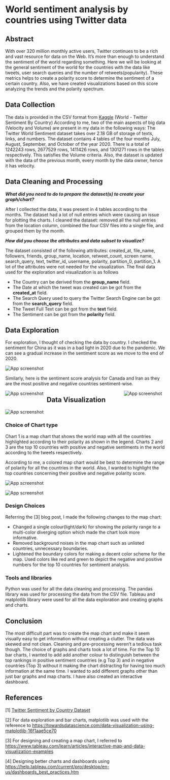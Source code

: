 # World sentiment analysis by countries using Twitter data

## Abstract
With over 320 million monthly active users, Twitter continues to be a rich and vast resource for data on the Web. It’s more than enough to understand the sentiment of the world regarding something. Here we will be looking at the general sentiment of the world for the countries with the data like tweets, user search queries and the number of retweets(popularity). These metrics helps to create a polarity score to determine the sentiment of a certain country. Also, we have created visualizations based on this score analyzing the trends and the polarity spectrum.

## Data Collection
The data is provided in the CSV format from [Kaggle](https://www.kaggle.com/wjia26/twittersentimentbycountry) (World - Twitter Sentiment By Country)
According to me, two of the main aspects of big data (Velocity and Volume) are present in my data in the following ways:
The Twitter World Sentiment dataset takes over 2.18 GB of storage of texts, links, and numbers. The dataset contains 4 tables of the four months July, August, September, and October of the year 2020. There is a total of 1242243 rows, 2677529 rows, 1411426 rows, and 1301271 rows in the tables respectively. This satisfies the Volume criteria.
Also, the dataset is updated with the data of the previous month, every month by the data owner, hence it has velocity. 

## Data Cleaning and Processing
***What did you need to do to prepare the dataset(s) to create your graph/chart?***

After I collected the data, it was present in 4 tables according to the months. The dataset had a lot of null entries which were causing an issue for plotting the charts. I cleaned the dataset: removed all the null entries from the location column, combined the four CSV files into a single file, and grouped them by the month.

***How did you choose the attributes and data subset to visualize?***

The dataset consisted of the following attributes: created_at, file_name, followers, friends, group_name, location, retweet_count, screen name, search_query, text, twitter_id, username, polarity, partition_0, partition_1. A lot of the attributes were not needed for the visualization. The final data used for the exploration and visualization is as follows
* The Country can be derived from the **group_name** field.
* The Date at which the tweet was created can be got from the **created_at** field.
* The Search Query used to query the Twitter Search Engine can be got from the **search_query** field.
* The Tweet Full Text can be got from the **text** field.
* The Sentiment can be got from the **polarity** field.

## Data Exploration
For exploration, I thought of checking the data by country. I checked the sentiment for China as it was in a bad light in 2020 due to the pandemic. We can see a gradual increase in the sentiment score as we move to the end of 2020.

<img src="CanadaSentimentAnalysis.jpg"
     alt="App screenshot"
     style="float: center; margin-right: 10px;" />

Similarly, here is the sentiment score analysis for Canada and Iran as they are the most positive and negative countries sentiment-wise.

<img src="ChinaSentimentAnalysis.jpg"
     alt="App screenshot"
     style="float: left; margin-right: 10px;" /> <img src="IranSentimentAnalysis.jpg"
     alt="App screenshot"
     style="float: right; margin-right: 10px;" />
     

## Data Visualization

<img src="MapWorldSentimentAnalysis.png"
     alt="App screenshot"
     style="float: center; margin-right: 10px;" />


### Choice of Chart type

Chart 1 is a map chart that shows the world map with all the countries highlighted according to their polarity as shown in the legend. Charts 2 and 3 are the top 10 countries with positive and negative sentiments in the world according to the tweets respectively.

According to me, a colored map chart would be best to determine the range of polarity for all the countries in the world. Also, I wanted to highlight the top countries concerning their positive and negative polarity score.


<img src="Top10CountriesWithPositiveSentiment.png"
     alt="App screenshot"
     style="float: center; margin-right: 10px;" />

<img src="Top10CountriesWithNegativeSentiment.png"
     alt="App screenshot"
     style="float: center; margin-right: 10px;" />

### Design Choices
Referring the [3] blog post, I made the following changes to the map chart:
- Changed a single colour(light/dark) for showing the polarity range to a multi-color diverging option which made the chart look more informative.
- Removed background noises in the map chart such as unlisted countries, unnecessary boundaries.
- Lightened the boundary colors for making a decent color scheme for the map.
Used colors like red and green to depict the negative and positive numbers for the top 10 countries for sentiment analysis.

### Tools and libraries
Python was used for all the data cleaning and processing. The pandas library was used for processing the data from the CSV file.
Tableau and matplotlib library were used for all the data exploration and creating graphs and charts.

## Conclusion
The most difficult part was to create the map chart and make it seem visually easy to get information without creating a clutter. The data was skewed and not clean. Cleaning and pre-processing weren’t a tedious task though. The choice of graphs and charts took a lot of time.
For the Top 10 bar charts, I wanted to add add another colour to distinguish between the top rankings in positive sentiment countries (e.g Top 3) and in negative countries (Top 3) without it making the chart distracting for having too much information at the same time. I wanted to add different graphs other than just bar graphs and map charts. I have also created an interactive dashboard.

## References
[1] [Twitter Sentiment by Country Dataset](https://www.kaggle.com/wjia26/twittersentimentbycountry)

[2] For data exploration and bar charts, matplotlib was used with the reference to https://towardsdatascience.com/data-visualization-using-matplotlib-16f1aae5ce70

[3] For designing and creating a map chart, I referred to https://www.tableau.com/learn/articles/interactive-map-and-data-visualization-examples

[4] Designing better charts and dashboards using https://help.tableau.com/current/pro/desktop/en-us/dashboards_best_practices.htm